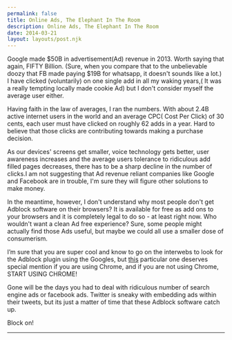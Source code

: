 ```yaml
---
permalink: false
title: Online Ads, The Elephant In The Room 
description: Online Ads, The Elephant In The Room 
date: 2014-03-21
layout: layouts/post.njk
---
```



Google made $50B in advertisement(Ad) revenue in 2013. Worth saying that again, FIFTY Billion. (Sure, when you compare that to the unbelievable doozy that FB made paying $19B for whatsapp, it doesn't sounds like a lot.) 
I have clicked (voluntarily) on one single add in all my waking years,( It was a really tempting locally made cookie Ad) but I don't consider myself the average user either. 

Having faith in the law of averages, I ran the numbers. With about 2.4B active internet users in the world and an average CPC( Cost Per Click) of 30 cents, each user must have clicked on roughly 62 adds in a year. Hard to believe that those clicks are contributing towards making a purchase decision. 

As our devices' screens get smaller, voice technology gets better, user awareness increases and the average users tolerance to ridiculous add filled pages decreases, there has to be  a sharp decline in the number of clicks.I am not suggesting that Ad revenue reliant companies like Google and Facebook are in trouble, I'm sure they will figure other solutions to make money.

In the meantime, however, I don't understand why most people don't get Adblock software on their browsers? It is available for free as add ons to your browsers and it is completely legal to do so - at least right now. Who wouldn't want a clean Ad free experience? Sure, some people might actually find those Ads useful, but maybe we could all use a smaller dose of consumerism.

I’m sure that you are super cool and know to go on the interwebs to look for the Adblock plugin using the Googles, but <a href ="http://goo.gl/LhZNq">this</a> particular one deserves special mention if you are using Chrome, and if you are not using Chrome, START USING CHROME!

Gone will be the days you had to deal with ridiculous number of search engine ads or facebook ads. Twitter is sneaky with embedding ads within their tweets, but its just a matter of time that these Adblock software catch up. 

Block on!
  
---
